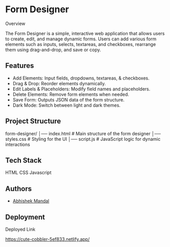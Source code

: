 # Form Designer

Overview

The Form Designer is a simple, interactive web application that allows users to create, edit, and manage dynamic forms. Users can add various form elements such as inputs, selects, textareas, and checkboxes, rearrange them using drag-and-drop, and save or copy.

## Features

- Add Elements: Input fields, dropdowns, textareas, & checkboxes.
- Drag & Drop: Reorder elements dynamically.
- Edit Labels & Placeholders: Modify field names and placeholders.
- Delete Elements: Remove form elements when needed.
- Save Form: Outputs JSON data of the form structure.
- Dark Mode: Switch between light and dark themes.

## Project Structure
form-designer/ 
│── index.html # Main structure of the form designer 
│── styles.css # Styling for the UI 
│── script.js # JavaScript logic for dynamic interactions

## Tech Stack
HTML
CSS
Javascript

## Authors

- [Abhishek Mandal](https://github.com/AbhishekMandal1997)


## Deployment

Deployed Link

https://cute-cobbler-5ef833.netlify.app/

